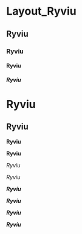 # Layout_Ryviu

## Ryviu

### Ryviu

#### Ryviu

##### Ryviu

Ryviu
=====

Ryviu
-----

**Ryviu**

__Ryviu__

*Ryviu*

_Ryviu_

***Ryviu***

___Ryviu___

**_Ryviu_**

__*Ryviu*__

